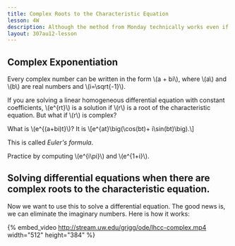 ```yaml
---
title: Complex Roots to the Characteristic Equation
lesson: 4W
description: Although the method from Monday technically works even if the roots to the characteristic equation are not real, there is a way to eliminate the imaginary numbers by using sines and cosines. Section 3.3.
layout: 307au12-lesson
---
```



## Complex Exponentiation

Every complex number can be written in the form \\(a + bi\\), where \\(a\\) and \\(b\\) are real numbers and \\(i=\sqrt{-1}\\).

If you are solving a linear homogeneous differential equation with constant coefficients, \\(e^{rt}\\) is a solution if \\(r\\) is a root of the characteristic equation. But what if \\(r\\) is complex?

What is \\(e^{(a+bi)t}\\)? It is \\[e^{at}\big(\cos(bt)+ i\sin(bt)\big).\\]


This is called _Euler's formula_.


Practice by computing \\(e^{i\pi}\\) and \\(e^{1+i}\\).


## Solving differential equations when there are complex roots to the characteristic equation.

Now we want to use this to solve a differential equation. The good news is, we can eliminate the imaginary numbers. Here is how it works:


{% embed_video http://stream.uw.edu/grigg/ode/lhcc-complex.mp4 width="512" height="384" %}


